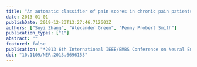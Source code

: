 ```yaml
---
title: "An automatic classifier of pain scores in chronic pain patients from local field potentials recordings"
date: 2013-01-01
publishDate: 2019-12-23T13:27:46.712603Z
authors: ["Suyi Zhang", "Alexander Green", "Penny Probert Smith"]
publication_types: ["1"]
abstract: ""
featured: false
publication: "*2013 6th International IEEE/EMBS Conference on Neural Engineering (NER)*"
doi: "10.1109/NER.2013.6696153"
---
```


